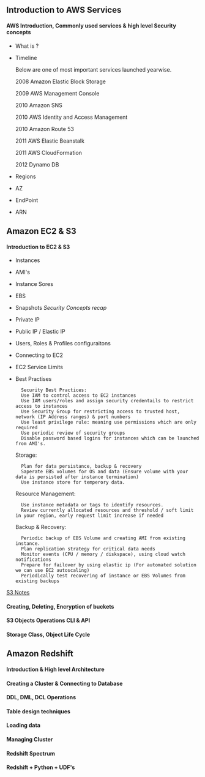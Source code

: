 ## Introduction to AWS Services

#### AWS Introduction, Commonly used services & high level Security concepts 
- What is ? 
- Timeline 
	
	Below are one of most important services launched yearwise. 
        
	2008 Amazon Elastic Block Storage
        
	2009 AWS Management Console
        
	2010 Amazon SNS
        
	2010 AWS Identity and Access Management
        
	2010 Amazon Route 53
        
	2011 AWS Elastic Beanstalk
        
	2011 AWS CloudFormation
        
	2012 Dynamo DB

- Regions
- AZ
- EndPoint
- ARN		

## Amazon EC2 & S3

#### Introduction to EC2 & S3
- Instances
- AMI's
- Instance Sores
- EBS
- Snapshots
*Security Concepts recap*
- Private IP 
- Public IP / Elastic IP 
- Users, Roles & Profiles configuraitons
- Connecting to EC2
- EC2 Service Limits
- Best Practises 
		
		Security Best Practices:
		Use IAM to control access to EC2 instances
		Use IAM users/roles and assign security credentails to restrict access to instances 
		Use Security Group for restricting access to trusted host, network (IP Address ranges) & port numbers
		Use least privilege rule: meaning use permissions which are only required
		Use periodic review of security groups
		Disable password based logins for instances which can be launched from AMI's.
		
	Storage:
	
		Plan for data persistance, backup & recovery
		Saperate EBS volumes for OS and data (Ensure volume with your data is persisted after instance termination)
		Use instance store for temperory data.
		
	Resource Management:
	
		Use instance metadata or tags to identify resources.
		Review currently allocated resources and threshold / soft limit in your region, early request limit increase if needed
		
	Backup & Recovery:
	
		Periodic backup of EBS Volume and creating AMI from existing instance.
		Plan replication strategy for critical data needs
		Monitor events (CPU / memory / diskspace), using cloud watch notifications
		Prepare for failover by using elastic ip (For automated solution we can use EC2 autoscaling)
		Periodically test recovering of instance or EBS Volumes from existing backups
[S3 Notes](s3.txt)
#### Creating, Deleting, Encryption of buckets
#### S3 Objects Operations CLI & API 
#### Storage Class, Object Life Cycle

## Amazon Redshift 
#### Introduction & High level Architecture
#### Creating a Cluster  & Connecting to Database
#### DDL, DML, DCL Operations
#### Table design techniques
#### Loading data 
#### Managing Cluster
#### Redshift Spectrum
#### Redshift + Python + UDF's
